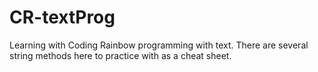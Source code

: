# CR-textProg
Learning with Coding Rainbow programming with text.
There are several string methods here to practice with as a cheat sheet.
